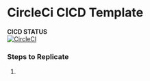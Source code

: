 # CircleCi CICD Template

**CICD STATUS**  
[![CircleCI](https://dl.circleci.com/status-badge/img/gh/ketangangal/deployment-using-circleci/tree/main.svg?style=svg)](https://dl.circleci.com/status-badge/redirect/gh/ketangangal/deployment-using-circleci/tree/main)

### Steps to Replicate
1. 
